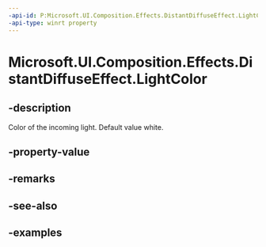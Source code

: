 ```yaml
---
-api-id: P:Microsoft.UI.Composition.Effects.DistantDiffuseEffect.LightColor
-api-type: winrt property
---
```


<!-- Property syntax.
public Color LightColor { get;  set; }
-->

# Microsoft.UI.Composition.Effects.DistantDiffuseEffect.LightColor

## -description
Color of the incoming light. Default value white.

## -property-value

## -remarks

## -see-also

## -examples

